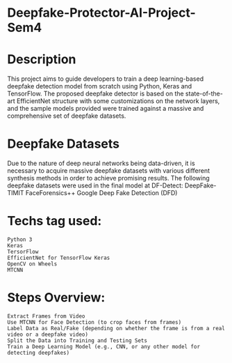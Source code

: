 # Deepfake-Protector-AI-Project-Sem4
# Description

This project aims to guide developers to train a deep learning-based deepfake detection model from scratch using Python, Keras and TensorFlow. The proposed deepfake detector is based on the state-of-the-art EfficientNet structure with some customizations on the network layers, and the sample models provided were trained against a massive and comprehensive set of deepfake datasets.

# Deepfake Datasets
Due to the nature of deep neural networks being data-driven, it is necessary to acquire massive deepfake datasets with various different synthesis methods in order to achieve promising results. The following deepfake datasets were used in the final model at DF-Detect:
    DeepFake-TIMIT
    FaceForensics++
    Google Deep Fake Detection (DFD)

# Techs tag used:
    Python 3
    Keras
    TersorFlow
    EfficientNet for TensorFlow Keras
    OpenCV on Wheels
    MTCNN

# Steps Overview:
    Extract Frames from Video
    Use MTCNN for Face Detection (to crop faces from frames)
    Label Data as Real/Fake (depending on whether the frame is from a real video or a deepfake video)
    Split the Data into Training and Testing Sets
    Train a Deep Learning Model (e.g., CNN, or any other model for detecting deepfakes)